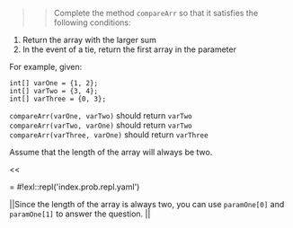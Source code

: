 >>Complete the method <code>compareArr</code> so that it satisfies the following conditions:
<ol>
<li>Return the array with the larger sum</li>
<li>In the event of a tie, return the first array in the parameter</li>
</ol>
<p>For example, given:<br/>
<pre><code>int[] varOne = {1, 2};</code>
<code>int[] varTwo = {3, 4};</code>
<code>int[] varThree = {0, 3};</code></pre>
<code>compareArr(varOne, varTwo)</code> should return <code>varTwo</code><br/>
<code>compareArr(varTwo, varOne)</code> should return <code>varTwo</code><br/>
<code>compareArr(varThree, varOne)</code> should return <code>varThree</code></p>
<p>Assume that the length of the array will always be two. </p><<

= #!exl::repl('index.prob.repl.yaml')

||Since the length of the array is always two, you can use <code>paramOne[0]</code> and <code>paramOne[1]</code> to answer the question. ||
